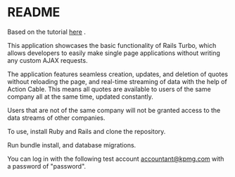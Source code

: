 # README

Based on the tutorial [here](https://www.hotrails.dev/turbo-rails) .

This application showcases the basic functionality of Rails Turbo, which allows developers to easily make single page applications without writing any custom AJAX requests.

The application features seamless creation, updates, and deletion of quotes without reloading the page, and real-time streaming of data with the help of Action Cable. This means all quotes are available to users of the same company all at the same time, updated constantly.

Users that are not of the same company will not be granted access to the data streams of other companies.

To use, install Ruby and Rails and clone the repository.

Run bundle install, and database migrations.

You can log in with the following test account accountant@kpmg.com with a password of "password".

